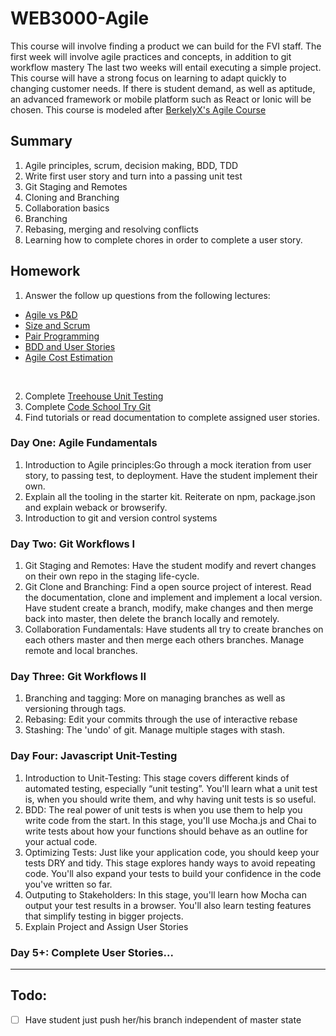 # WEB3000-Agile

  This course will involve finding a product we can build for the FVI staff. The first week  will involve agile practices and concepts, in addition to git workflow mastery  The last two weeks will entail executing a simple project. This course will have a strong focus on learning to adapt quickly to changing customer needs. If there is student demand, as well as aptitude, an advanced framework or mobile platform such as React or Ionic will be chosen. This course is modeled after [BerkelyX's Agile Course](https://courses.edx.org/courses/course-v1:BerkeleyX+CS169.1x+3T2015SP/c)

## Summary

1. Agile principles, scrum, decision making, BDD, TDD
2. Write first user story and turn into a passing unit test
3. Git Staging and Remotes
4. Cloning and Branching
5. Collaboration basics
6. Branching
7. Rebasing, merging and resolving conflicts
8. Learning how to complete chores in order to complete a user story.

## Homework
1. Answer the follow up questions from the following lectures:

  - [Agile vs P&D](https://youtu.be/CbLKWRp1TGo)
  - [Size and Scrum](https://youtu.be/JFZi4bGGJOk)
  - [Pair Programming](https://youtu.be/JbDR58lsIl0)
  - [BDD and User Stories](https://youtu.be/duUIq-KTLq8)
  - [Agile Cost Estimation](https://youtu.be/8ZoytqaIbss)
  </br>

2. Complete [Treehouse Unit Testing ](https://teamtreehouse.com/library/javascript-unit-testing)
3. Complete [Code School Try Git](https://www.codeschool.com/courses/try-git)
4. Find tutorials or read documentation to complete assigned user stories.

### Day One: Agile Fundamentals
  1. Introduction to Agile principles:Go through a mock iteration from user story, to passing test, to deployment. Have the student implement their own.
  2. Explain all the tooling in the starter kit. Reiterate on npm, package.json and explain weback or browserify.
  3. Introduction to git and version control systems

### Day Two: Git Workflows I
  1. Git Staging and Remotes: Have the student modify and revert changes on their own repo in the staging life-cycle.
  2. Git Clone and Branching: Find a open source project of interest. Read the documentation, clone and implement and implement a local version.  Have student create a branch, modify, make changes and then merge back into master, then delete the branch locally and remotely.
  3. Collaboration Fundamentals: Have students all try to create branches on each others master and then merge each others branches. Manage remote and local branches.

### Day Three: Git Workflows II  
  1. Branching and tagging: More on managing branches as well as versioning through tags.
  2. Rebasing: Edit your commits through the use of interactive rebase
  3. Stashing: The 'undo' of git. Manage multiple stages with stash.

### Day Four: Javascript Unit-Testing  
1. Introduction to Unit-Testing: This stage covers different kinds of automated testing, especially “unit testing”. You'll learn what a unit test is, when you should write them, and why having unit tests is so useful.
2. BDD: The real power of unit tests is when you use them to help you write code from the start. In this stage, you'll use Mocha.js and Chai to write tests about how your functions should behave as an outline for your actual code.
3. Optimizing Tests: Just like your application code, you should keep your tests DRY and tidy. This stage explores handy ways to avoid repeating code. You'll also expand your tests to build your confidence in the code you've written so far.
4. Outputing to Stakeholders: In this stage, you'll learn how Mocha can output your test results in a browser. You'll also learn testing features that simplify testing in bigger projects.
5. Explain Project and Assign User Stories

### Day 5+:  Complete User Stories...


---
## Todo:
- [ ] Have student just push her/his branch independent of master state
